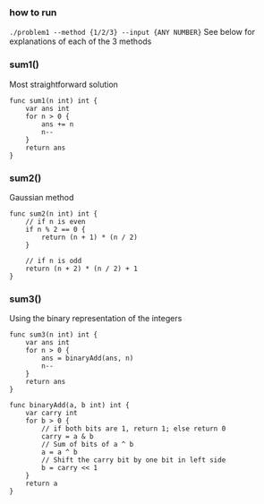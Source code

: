 ### how to run
`./problem1 --method {1/2/3} --input {ANY NUMBER}`
See below for explanations of each of the 3 methods

### sum1()
Most straightforward solution
```
func sum1(n int) int {
	var ans int
	for n > 0 {
		ans += n
		n--
	}
	return ans
}
```

### sum2()
Gaussian method
```
func sum2(n int) int {
	// if n is even
	if n % 2 == 0 {
		return (n + 1) * (n / 2)
	}

	// if n is odd
	return (n + 2) * (n / 2) + 1
}
```

### sum3()
Using the binary representation of the integers
```
func sum3(n int) int {
	var ans int
	for n > 0 {
		ans = binaryAdd(ans, n)
		n--
	}
	return ans
}

func binaryAdd(a, b int) int {
	var carry int
	for b > 0 {
		// if both bits are 1, return 1; else return 0
		carry = a & b
		// Sum of bits of a ^ b
		a = a ^ b
		// Shift the carry bit by one bit in left side
		b = carry << 1
	}
	return a
}
```